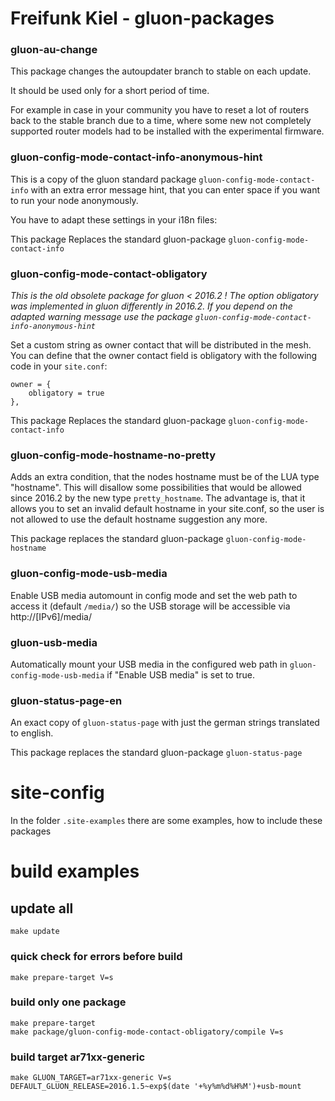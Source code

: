 Freifunk Kiel - gluon-packages
============================

### gluon-au-change

This package changes the autoupdater branch to stable on each update.

It should be used only for a short period of time. 

For example in case in your community you have to reset a lot of routers
back to the stable branch due to a time, where some new not completely supported
router models had to be installed with the experimental firmware.

### gluon-config-mode-contact-info-anonymous-hint
This is a copy of the gluon standard package `gluon-config-mode-contact-info` 
with an extra error message hint, that you can enter space if you want to run
your node anonymously.

You have to adapt these settings in your i18n files:

This package Replaces the standard gluon-package `gluon-config-mode-contact-info`

### gluon-config-mode-contact-obligatory

_This is the old obsolete package for gluon < 2016.2 ! The option obligatory 
was implemented in gluon differently in 2016.2. If you depend on the adapted 
warning message use the package `gluon-config-mode-contact-info-anonymous-hint`_

Set a custom string as owner contact that will be distributed in the mesh. 
You can define that the owner contact field is obligatory with the following 
code in your `site.conf`:

    owner = {
        obligatory = true
    },

This package Replaces the standard gluon-package `gluon-config-mode-contact-info`

### gluon-config-mode-hostname-no-pretty

Adds an extra condition, that the nodes hostname must be of the LUA type "hostname". 
This will disallow some possibilities that would be allowed since 2016.2 by the new
type `pretty_hostname`. The advantage is, that it allows you to set an invalid default
hostname in your site.conf, so the user is not allowed to use the default hostname 
suggestion any more.

This package replaces the standard gluon-package `gluon-config-mode-hostname`


### gluon-config-mode-usb-media

Enable USB media automount in config mode and set the web path to access it 
(default `/media/`) so the USB storage will be accessible via http://[IPv6]/media/

### gluon-usb-media

Automatically mount your USB media in the configured web path
in `gluon-config-mode-usb-media` if "Enable USB media" is set to true.

### gluon-status-page-en

An exact copy of `gluon-status-page` with just the german strings translated to english.

This package replaces the standard gluon-package `gluon-status-page`

# site-config

In the folder `.site-examples` there are some examples, how to include these packages

# build examples

## update all

    make update

### quick check for errors before build

    make prepare-target V=s

### build only one package

    make prepare-target
    make package/gluon-config-mode-contact-obligatory/compile V=s

### build target ar71xx-generic

    make GLUON_TARGET=ar71xx-generic V=s DEFAULT_GLUON_RELEASE=2016.1.5~exp$(date '+%y%m%d%H%M')+usb-mount          
